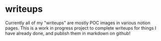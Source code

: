 # writeups
Currently all of my "writeups" are mostly POC images in various notion pages. This is a work in progress project to complete writeups for things I have already done, and publish them in markdown on github!
